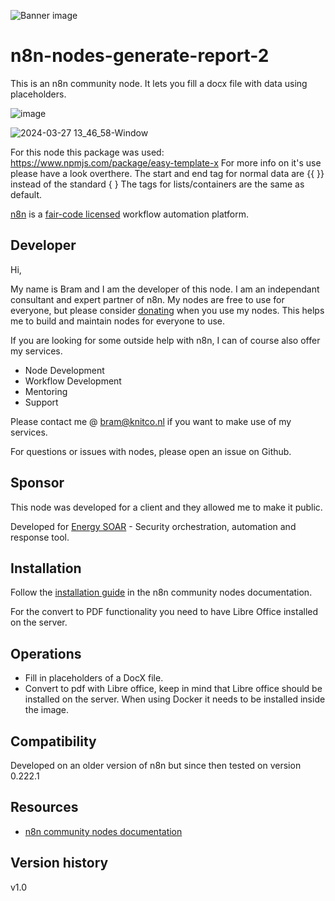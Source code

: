 ![Banner image](https://user-images.githubusercontent.com/10284570/173569848-c624317f-42b1-45a6-ab09-f0ea3c247648.png)

# n8n-nodes-generate-report-2

This is an n8n community node. It lets you fill a docx file with data using placeholders.

![image](https://user-images.githubusercontent.com/74856333/231965567-1669d63f-8cca-47b0-9566-9dbc1555915d.png)

![2024-03-27 13_46_58-Window](https://github.com/bramkn/n8n-nodes-generate-report-2/assets/74856333/967a568a-8fdf-4fb1-b782-8799a6430112)

For this node this package was used: https://www.npmjs.com/package/easy-template-x
For more info on it's use please have a look overthere.
The start and end tag for normal data are {{ }} instead of the standard { }
The tags for lists/containers are the same as default.

[n8n](https://n8n.io/) is a [fair-code licensed](https://docs.n8n.io/reference/license/) workflow automation platform.

## Developer

Hi, 

My name is Bram and I am the developer of this node.
I am an independant consultant and expert partner of n8n.
My nodes are free to use for everyone, but please consider [donating](https://donate.stripe.com/3cs5oe7xM6L77Yc5ko) when you use my nodes.
This helps me to build and maintain nodes for everyone to use.

If you are looking for some outside help with n8n, I can of course also offer my services.
* Node Development
* Workflow Development
* Mentoring
* Support

Please contact me @ bram@knitco.nl if you want to make use of my services.

For questions or issues with nodes, please open an issue on Github.

## Sponsor

This node was developed for a client and they allowed me to make it public. 

Developed for [Energy SOAR](https://energysoar.com?ref=kr495s) - Security orchestration, automation and response tool.

## Installation

Follow the [installation guide](https://docs.n8n.io/integrations/community-nodes/installation/) in the n8n community nodes documentation.

For the convert to PDF functionality you need to have Libre Office installed on the server.

## Operations

* Fill in placeholders of a DocX file.
* Convert to pdf with Libre office, keep in mind that Libre office should be installed on the server. When using Docker it needs to be installed inside the image.

## Compatibility

Developed on an older version of n8n but since then tested on version 0.222.1

## Resources

* [n8n community nodes documentation](https://docs.n8n.io/integrations/community-nodes/)

## Version history

v1.0
